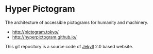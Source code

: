 Hyper Pictogram
===============

The architecture of accessible pictograms for humanity and machinery.

- <http://pictogram.tokyo/>
- <http://hyperpictogram.github.io/>

This git repository is a source code of [Jekyll](http://jekyllrb.com/) 2.0 based website.
